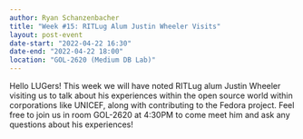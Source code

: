 ```yaml
---
author: Ryan Schanzenbacher
title: "Week #15: RITLug Alum Justin Wheeler Visits"
layout: post-event
date-start: "2022-04-22 16:30"
date-end: "2022-04-22 18:00"
location: "GOL-2620 (Medium DB Lab)"
---
```


Hello LUGers! This week we will have noted RITLug alum Justin Wheeler visiting us to talk about his experiences within the open source world within corporations like UNICEF, along with contributing to the Fedora project. Feel free to join us in room GOL-2620 at 4:30PM to come meet him and ask any questions about his experiences!
